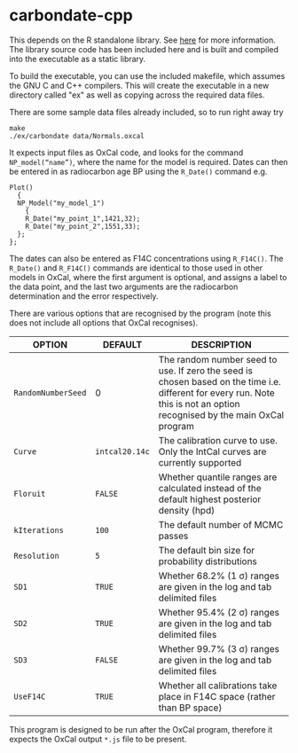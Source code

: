 # carbondate-cpp

This depends on the R standalone library. See [here](https://cran.r-project.org/doc/manuals/r-release/R-admin.html#The-standalone-Rmath-library) for more information.
The library source code has been included here and is built and compiled into the executable as a static library.

To build the executable, you can use the included makefile, which assumes the GNU C and C++ compilers.
This will create the executable in a new directory called "ex" as well as copying across the required data files.

There are some sample data files already included, so to run right away try
```
make
./ex/carbondate data/Normals.oxcal
```

It expects input files as OxCal code, and looks for the command `NP_model(“name”)`, where the name for the model is required. 
Dates can then be entered in as radiocarbon age BP using the `R_Date()` command e.g.
```
Plot()
  {
  NP_Model("my_model_1")
    {
    R_Date("my_point_1",1421,32);
    R_Date("my_point_2",1551,33);
  };
};
```

The dates can also be entered as F14C concentrations using `R_F14C()`. The `R_Date()` and `R_F14C()` commands are identical 
to those used in other models in OxCal, where the first argument is optional, and assigns a label to the data point, and the last two arguments are the radiocarbon determination and the error respectively.

There are various options that are recognised by the program (note this does not include all options that OxCal recognises).

| OPTION             | DEFAULT        | DESCRIPTION                                                                                                                                                               |
|--------------------|----------------|---------------------------------------------------------------------------------------------------------------------------------------------------------------------------|
| `RandomNumberSeed` | 0              | The random number seed to use. If zero the seed is chosen based on the time i.e. different for every run. Note this is not an option recognised by the main OxCal program |
| `Curve`            | `intcal20.14c` | The calibration curve to use. Only the IntCal curves are currently supported                                                                                              |
| `Floruit`          | `FALSE`	       | Whether quantile ranges are calculated instead of the default highest posterior density (hpd)                                                                             |
| `kIterations`      | `100`	         | The default number of MCMC passes                                                                                                                                         | 
| `Resolution`       | `5`	           | The default bin size for probability distributions                                                                                                                        |
| `SD1`	             | `TRUE`	        | Whether 68.2% (1 σ) ranges are given in the log and tab delimited files                                                                                                   |
| `SD2`	             | `TRUE`	        | Whether 95.4% (2 σ) ranges are given in the log and tab delimited files                                                                                                   |
| `SD3`	             | `FALSE`	       | Whether 99.7% (3 σ) ranges are given in the log and tab delimited files                                                                                                   |
| `UseF14C`	         | `TRUE`	        | Whether all calibrations take place in F14C space (rather than BP space)                                                                                                  |

This program is designed to be run after the OxCal program, therefore it expects the OxCal output `*.js` file to be present.
